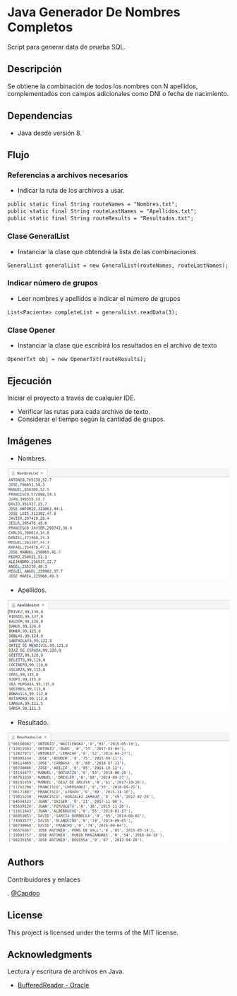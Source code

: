 # Java Generador De Nombres Completos

Script para generar data de prueba SQL.


## Descripción

Se obtiene la combinación de todos los nombres con N apellidos, 
complementados con campos adicionales como DNI o fecha de nacimiento.

## Dependencias


* Java desde versión 8.

## Flujo

### Referencias a archivos necesarios

* Indicar la ruta de los archivos a usar.

```
public static final String routeNames = "Nombres.txt";
public static final String routeLastNames = "Apellidos.txt";
public static final String routeResults = "Resultados.txt";
```

### Clase GeneralList

* Instanciar la clase que obtendrá la lista de las combinaciones.
```
GeneralList generalList = new GeneralList(routeNames, routeLastNames);
```

### Indicar número de grupos

* Leer nombres y apellidos e indicar el número de grupos
```
List<Paciente> completeList = generalList.readData(3);
```

### Clase Opener

* Instanciar la clase que escribirá los resultados en el archivo de texto
```
OpenerTxt obj = new OpenerTxt(routeResults);
```

## Ejecución

Iniciar el proyecto a través de cualquier IDE.

* Verificar las rutas para cada archivo de texto.
* Considerar el tiempo según la cantidad de grupos.


## Imágenes

* Nombres.

![plot](./src/resources/names.png)

* Apellidos.

![plot](./src/resources/lastnames.png)

* Resultado.

![plot](./src/resources/results.png)

## Authors

Contribuidores y enlaces

. [@Capdoo](https://github.com/Capdoo)


## License

This project is licensed under the terms of the MIT license.

## Acknowledgments

Lectura y escritura de archivos en Java.
* [BufferedReader - Oracle](https://docs.oracle.com/javase/8/docs/api/java/io/BufferedReader.html)